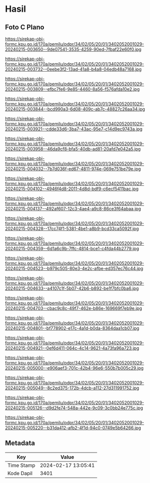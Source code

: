 # Hasil

## Foto C Plano

https://sirekap-obj-formc.kpu.go.id/170a/pemilu/pdpr/34/02/05/20/01/3402052001029-20240215-003650--9de07541-3535-4259-90ed-7fbaf22e60f0.jpg

https://sirekap-obj-formc.kpu.go.id/170a/pemilu/pdpr/34/02/05/20/01/3402052001029-20240215-003732--0eebe3f2-13ad-41a8-b4a8-04edb48a7168.jpg

https://sirekap-obj-formc.kpu.go.id/170a/pemilu/pdpr/34/02/05/20/01/3402052001029-20240215-003809--efbc7fe6-9e85-4460-8a56-f576afda10e2.jpg

https://sirekap-obj-formc.kpu.go.id/170a/pemilu/pdpr/34/02/05/20/01/3402052001029-20240215-003844--bcd990a3-6d08-409c-ab7c-48827c26aa34.jpg

https://sirekap-obj-formc.kpu.go.id/170a/pemilu/pdpr/34/02/05/20/01/3402052001029-20240215-003921--cdde33d6-3ba7-43ac-95e7-c14d9ec9743a.jpg

https://sirekap-obj-formc.kpu.go.id/170a/pemilu/pdpr/34/02/05/20/01/3402052001029-20240215-003958--46da9cf8-bfa5-40db-ad81-20afd7e042a5.jpg

https://sirekap-obj-formc.kpu.go.id/170a/pemilu/pdpr/34/02/05/20/01/3402052001029-20240215-004032--7b7d036f-ed67-4811-974e-069e751be79e.jpg

https://sirekap-obj-formc.kpu.go.id/170a/pemilu/pdpr/34/02/05/20/01/3402052001029-20240215-004102--4946f4d8-2011-4d8d-bdf9-c6ecf5411bac.jpg

https://sirekap-obj-formc.kpu.go.id/170a/pemilu/pdpr/34/02/05/20/01/3402052001029-20240215-004137--492af607-12c3-4ae4-a9c8-86ce3f64abaa.jpg

https://sirekap-obj-formc.kpu.go.id/170a/pemilu/pdpr/34/02/05/20/01/3402052001029-20240215-004328--17cc74f1-5381-4be1-a8b9-bcd33ca5092f.jpg

https://sirekap-obj-formc.kpu.go.id/170a/pemilu/pdpr/34/02/05/20/01/3402052001029-20240215-004359--6d1a6c9b-7ffc-4814-bce1-c4fda44b2779.jpg

https://sirekap-obj-formc.kpu.go.id/170a/pemilu/pdpr/34/02/05/20/01/3402052001029-20240215-004523--b979c505-80e3-4e2c-afbe-ed357ec76c44.jpg

https://sirekap-obj-formc.kpu.go.id/170a/pemilu/pdpr/34/02/05/20/01/3402052001029-20240215-004633--a4107c1f-5b07-42b6-b892-be1f7bfc0ba6.jpg

https://sirekap-obj-formc.kpu.go.id/170a/pemilu/pdpr/34/02/05/20/01/3402052001029-20240215-004703--cbac9c8c-49f7-462e-b86e-169669f7eb9e.jpg

https://sirekap-obj-formc.kpu.go.id/170a/pemilu/pdpr/34/02/05/20/01/3402052001029-20240215-004801--bf778902-e17c-4a1d-b0da-8364daa1cb07.jpg

https://sirekap-obj-formc.kpu.go.id/170a/pemilu/pdpr/34/02/05/20/01/3402052001029-20240215-004921--0ef6d411-064c-4c14-9621-4a73fa96a723.jpg

https://sirekap-obj-formc.kpu.go.id/170a/pemilu/pdpr/34/02/05/20/01/3402052001029-20240215-005000--e906aef3-701c-42b4-96e6-550b7b005c29.jpg

https://sirekap-obj-formc.kpu.go.id/170a/pemilu/pdpr/34/02/05/20/01/3402052001029-20240215-005049--8c2ed375-172b-4dcb-a112-27d311991752.jpg

https://sirekap-obj-formc.kpu.go.id/170a/pemilu/pdpr/34/02/05/20/01/3402052001029-20240215-005126--d9d2fe74-548a-442e-9c09-3c0bb24e775c.jpg

https://sirekap-obj-formc.kpu.go.id/170a/pemilu/pdpr/34/02/05/20/01/3402052001029-20240215-005220--b31da412-afb2-4f1d-94c0-0749e5b64266.jpg


## Metadata

| Key        | Value               |
| ---------- | ------------------- |
| Time Stamp | 2024-02-17 13:05:41 |
| Kode Dapil | 3401                |



